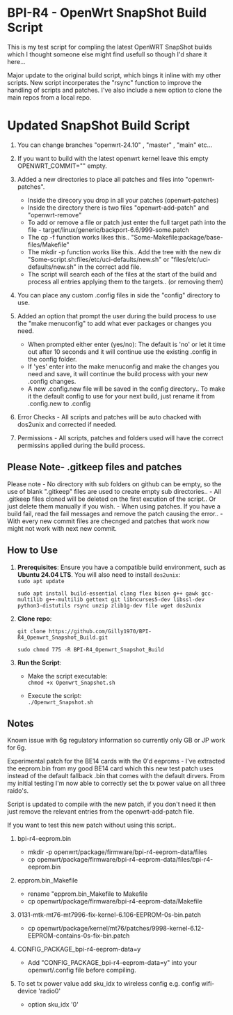 # **BPI-R4 - OpenWrt SnapShot Build Script**

This is my test script for compling the latest OpenWRT SnapShot builds which I thought someone else might find usefull so though I'd share it here...

Major update to the original build script, which bings it inline with my other scripts. New script incorperates the "rsync" function to improve the handling of scripts and patches. I've also include a new option to clone the main repos from a local repo.  

# **Updated SnapShot Build Script**

1. You can change branches "openwrt-24.10" , "master" , "main" etc...

2. If you want to build with the latest openwrt kernel leave this empty OPENWRT_COMMIT="" empty.

3. Added a new directories to place all patches and files into "openwrt-patches".
     * Inside the direcory you drop in all your patches (openwrt-patches)
	 * Inside the directory there is two files "openwrt-add-patch" and "openwrt-remove"
	 * To add or remove a file or patch just enter the full target path into the file - target/linux/generic/backport-6.6/999-some.patch
	 * The cp -f function works likes this.. "Some-Makefile:package/base-files/Makefile"
	 * The mkdir -p function works like this.. Add the tree with the new dir  "Some-script.sh:files/etc/uci-defaults/new.sh" or "files/etc/uci-defaults/new.sh" in the correct add file.
	 * The script will search each of the files at the start of the build and process all entries applying them to the targets.. (or removing them)

4. You can place any custom .config files in side the "config" directory to use.

5. Added an option that prompt the user during the build process to use the "make menuconfig" to add what ever packages or changes you need.
     * When prompted either enter (yes/no): The default is 'no' or let it time out after 10 seconds and it will continue use the existing .config in the config folder.
	 * If 'yes' enter into the make menuconfig and make the changes you need and save, it will continue the build process with your new .config changes.
	 * A new .config.new file will be saved in the config directory.. To make it the default config to use for your next build, just rename it from .config.new to .config

6. Error Checks - All scripts and patches will be auto chacked with dos2unix and corrected if needed. 

7. Permissions - All scripts, patches and folders used will have the correct permissins applied during the build process.

## **Please Note- .gitkeep files and patches**

Please note - No directory with sub folders on github can be empty, so the use of blank ".gitkeep" files are used to create empty sub directories..
            - All .gitkeep files cloned will be deleted on the first excution of the script.. Or just delete them manually if you wish.
			- When using patches. If you have a build fail, read the fail messages and remove the patch causing the error.. 
			- With every new commit files are checnged and patches that work now might not work with next new commit.

## **How to Use**

1. **Prerequisites**: Ensure you have a compatible build environment, such as **Ubuntu 24.04 LTS**. You will also need to install `dos2unix`:  
   `sudo apt update`
   
   `sudo apt install build-essential clang flex bison g++ gawk gcc-multilib g++-multilib gettext git libncurses5-dev libssl-dev python3-distutils rsync unzip zlib1g-dev file wget dos2unix`

2. **Clone repo**:

   `git clone https://github.com/Gilly1970/BPI-R4_Openwrt_Snapshot_Build.git`
   
   `sudo chmod 775 -R BPI-R4_Openwrt_Snapshot_Build`

3. **Run the Script**:  
   * Make the script executable:  
     `chmod +x Openwrt_Snapshot.sh`
     
   * Execute the script:  
     `./Openwrt_Snapshot.sh`

## **Notes**

Known issue with 6g regulatory information so currently only GB or JP work for 6g. 

Experimental patch for the BE14 cards with the 0'd eeproms - I've extracted the eeprom.bin from my good BE14 card which this new test patch uses instead of the default fallback .bin that comes with the default dirvers. From my initial testing I'm now able to correctly set the tx power value on all three raido's.

Script is updated to compile with the new patch, if you don't need it then just remove the relevant entries from the openwrt-add-patch file.

If you want to test this new patch without using this script.. 

1. bpi-r4-eeprom.bin
	 * mkdir -p openwrt/package/firmware/bpi-r4-eeprom-data/files
	 * cp openwrt/package/firmware/bpi-r4-eeprom-data/files/bpi-r4-eeprom.bin

2. epprom.bin_Makefile
	 * rename "epprom.bin_Makefile to Makefile
	 * cp openwrt/package/firmware/bpi-r4-eeprom-data/Makefile

3. 0131-mtk-mt76-mt7996-fix-kernel-6.106-EEPROM-0s-bin.patch
	 * cp openwrt/package/kernel/mt76/patches/9998-kernel-6.12-EEPROM-contains-0s-fix-bin.patch

4. CONFIG_PACKAGE_bpi-r4-eeprom-data=y
	 * Add "CONFIG_PACKAGE_bpi-r4-eeprom-data=y" into your openwrt/.config file before compiling.
	 
5. To set tx power value add sku_idx to wireless config e.g. config wifi-device 'radio0'
	 * option sku_idx '0'
